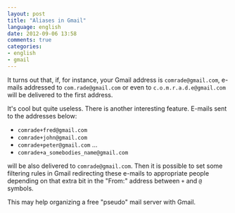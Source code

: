 ```yaml
---
layout: post
title: "Aliases in Gmail"
language: english
date: 2012-09-06 13:58
comments: true
categories: 
- english
- gmail
---
```

It turns out that, if, for instance, your Gmail address is `comrade@gmail.com`,
e-mails addressed to `com.rade@gmail.com` or even to `c.o.m.r.a.d.e@gmail.com`
will be delivered to the first address.

It's cool but quite useless. There is another interesting feature. E-mails sent
to the addresses below:

* `comrade+fred@gmail.com`
* `comrade+john@gmail.com`
* `comrade+peter@gmail.com`
...
* `comrade+a_somebodies_name@gmail.com`

will be also delivered to `comrade@gmail.com`. Then it is possible to set
some filtering rules in Gmail redirecting these e-mails to appropriate people
depending on that extra bit in the "From:" address between `+` and `@` symbols.

This may help organizing a free "pseudo" mail server with Gmail.
